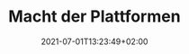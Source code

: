 ---
title: "Macht der Plattformen"
date: 2021-07-01T13:23:49+02:00
draft: false
aspect: "monopolies"
authors: ["Michael Seemann"]
link: "https://www.christoph-links-verlag.de/index.cfm?view=3&titel_nr=9075"
medium: "book"
year: 2021
tags: ["hplatform", "power", "capitalism", "GAFA"]
notReferenced: true
archiveOnly: true
---